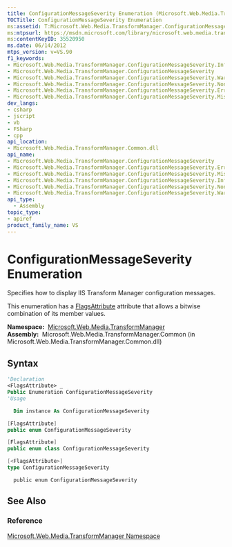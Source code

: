 ```yaml
---
title: ConfigurationMessageSeverity Enumeration (Microsoft.Web.Media.TransformManager)
TOCTitle: ConfigurationMessageSeverity Enumeration
ms:assetid: T:Microsoft.Web.Media.TransformManager.ConfigurationMessageSeverity
ms:mtpsurl: https://msdn.microsoft.com/library/microsoft.web.media.transformmanager.configurationmessageseverity(v=VS.90)
ms:contentKeyID: 35520950
ms.date: 06/14/2012
mtps_version: v=VS.90
f1_keywords:
- Microsoft.Web.Media.TransformManager.ConfigurationMessageSeverity.Information
- Microsoft.Web.Media.TransformManager.ConfigurationMessageSeverity
- Microsoft.Web.Media.TransformManager.ConfigurationMessageSeverity.Warning
- Microsoft.Web.Media.TransformManager.ConfigurationMessageSeverity.None
- Microsoft.Web.Media.TransformManager.ConfigurationMessageSeverity.Error
- Microsoft.Web.Media.TransformManager.ConfigurationMessageSeverity.MissingRequiredProperty
dev_langs:
- csharp
- jscript
- vb
- FSharp
- cpp
api_location:
- Microsoft.Web.Media.TransformManager.Common.dll
api_name:
- Microsoft.Web.Media.TransformManager.ConfigurationMessageSeverity
- Microsoft.Web.Media.TransformManager.ConfigurationMessageSeverity.Error
- Microsoft.Web.Media.TransformManager.ConfigurationMessageSeverity.MissingRequiredProperty
- Microsoft.Web.Media.TransformManager.ConfigurationMessageSeverity.Information
- Microsoft.Web.Media.TransformManager.ConfigurationMessageSeverity.None
- Microsoft.Web.Media.TransformManager.ConfigurationMessageSeverity.Warning
api_type:
  - Assembly
topic_type:
- apiref
product_family_name: VS
---
```


# ConfigurationMessageSeverity Enumeration

Specifies how to display IIS Transform Manager configuration messages.

This enumeration has a [FlagsAttribute](https://msdn.microsoft.com/library/dk06fkbc) attribute that allows a bitwise combination of its member values.

**Namespace:**  [Microsoft.Web.Media.TransformManager](microsoft-web-media-transformmanager-namespace.md)  
**Assembly:**  Microsoft.Web.Media.TransformManager.Common (in Microsoft.Web.Media.TransformManager.Common.dll)

## Syntax

```vb
'Declaration
<FlagsAttribute> _
Public Enumeration ConfigurationMessageSeverity
'Usage

  Dim instance As ConfigurationMessageSeverity
```

```csharp
[FlagsAttribute]
public enum ConfigurationMessageSeverity
```

```cpp
[FlagsAttribute]
public enum class ConfigurationMessageSeverity
```

``` fsharp
[<FlagsAttribute>]
type ConfigurationMessageSeverity
```

```jscript
  public enum ConfigurationMessageSeverity
```

## See Also

### Reference

[Microsoft.Web.Media.TransformManager Namespace](microsoft-web-media-transformmanager-namespace.md)
